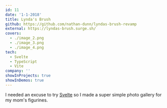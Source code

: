 ```yaml
---
id: 11
date: '1-1-2018'
title: Lynda's Brush
github: https://github.com/nathan-dunn/lyndas-brush-revamp
external: https://lyndas-brush.surge.sh/
covers:
  - ./image_2.png
  - ./image_3.png
  - ./image_4.png
tech:
  - Svelte
  - TypeScript
  - Vite
company: ''
showInProjects: true
showInDemos: true
---
```


I needed an excuse to try [Svelte](https://svelte.dev/) so I made a super simple photo gallery for my mom's figurines.
